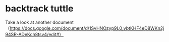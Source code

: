 # backtrack tuttle
Take a look at another document（https://docs.google.com/document/d/1SvHNOzyp9L0_ybtKHF4eD8WKn2j94SR-ADeKch8tsv4/edit#）
